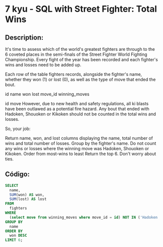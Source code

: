 # 7 kyu - SQL with Street Fighter: Total Wins

## Description:

It's time to assess which of the world's greatest fighters are through to the 6 coveted places in the semi-finals of the Street Fighter World Fighting Championship. Every fight of the year has been recorded and each fighter's wins and losses need to be added up.

Each row of the table fighters records, alongside the fighter's name, whether they won (1) or lost (0), as well as the type of move that ended the bout.

id
name
won
lost
move_id
winning_moves

id
move
However, due to new health and safety regulations, all ki blasts have been outlawed as a potential fire hazard. Any bout that ended with Hadoken, Shouoken or Kikoken should not be counted in the total wins and losses.

So, your job:

Return name, won, and lost columns displaying the name, total number of wins and total number of losses. Group by the fighter's name.
Do not count any wins or losses where the winning move was Hadoken, Shouoken or Kikoken.
Order from most-wins to least
Return the top 6. Don't worry about ties.

## Código:

```sql
SELECT
  name,
  SUM(won) AS won,
  SUM(lost) AS lost
FROM
  fighters
WHERE
  (select move from winning_moves where move_id = id) NOT IN ('Hadoken', 'Shouoken', 'Kikoken')
GROUP BY
  name
ORDER BY
  won DESC
LIMIT 6;
```